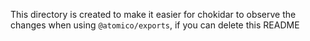 This directory is created to make it easier for chokidar to observe the changes when using `@atomico/exports`, if you can delete this README